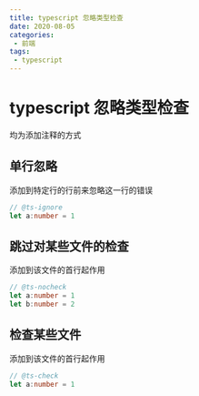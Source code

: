 ```yaml
---
title: typescript 忽略类型检查
date: 2020-08-05
categories:
 - 前端
tags:
 - typescript
---
```


# typescript 忽略类型检查

均为添加注释的方式

## 单行忽略

添加到特定行的行前来忽略这一行的错误

```ts
// @ts-ignore
let a:number = 1
```

## 跳过对某些文件的检查

添加到该文件的首行起作用

```ts
// @ts-nocheck
let a:number = 1
let b:number = 2
```
## 检查某些文件

添加到该文件的首行起作用

```ts
// @ts-check
let a:number = 1
```
